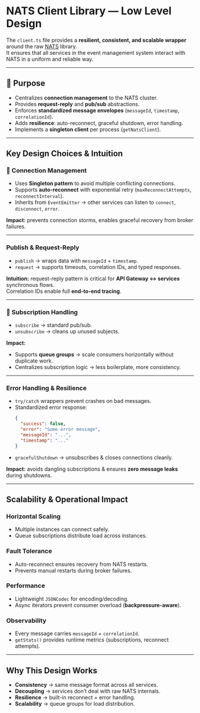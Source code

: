 # NATS Client Library — Low Level Design

The `client.ts` file provides a **resilient, consistent, and scalable wrapper** around the raw [NATS](https://nats.io) library.  
It ensures that all services in the event management system interact with NATS in a uniform and reliable way.

---

## 🎯 Purpose
- Centralizes **connection management** to the NATS cluster.  
- Provides **request-reply** and **pub/sub** abstractions.  
- Enforces **standardized message envelopes** (`messageId`, `timestamp`, `correlationId`).  
- Adds **resilience**: auto-reconnect, graceful shutdown, error handling.  
- Implements a **singleton client** per process (`getNatsClient`).  

---

## Key Design Choices & Intuition

### 🔗 Connection Management
- Uses **Singleton pattern** to avoid multiple conflicting connections.  
- Supports **auto-reconnect** with exponential retry (`maxReconnectAttempts`, `reconnectInterval`).  
- Inherits from `EventEmitter` → other services can listen to `connect`, `disconnect`, `error`.  

**Impact:** prevents connection storms, enables graceful recovery from broker failures.

---

### Publish & Request-Reply
- `publish` → wraps data with `messageId` + `timestamp`.  
- `request` → supports timeouts, correlation IDs, and typed responses.  

**Intuition:** request-reply pattern is critical for **API Gateway ↔ services** synchronous flows.  
Correlation IDs enable full **end-to-end tracing**.

---

### 📩 Subscription Handling
- `subscribe` → standard pub/sub.  
- `unsubscribe` → cleans up unused subjects.  

**Impact:**  
- Supports **queue groups** → scale consumers horizontally without duplicate work.  
- Centralizes subscription logic → less boilerplate, more consistency.

---

### Error Handling & Resilience
- `try/catch` wrappers prevent crashes on bad messages.  
- Standardized error response:  
  ```json
  {
    "success": false,
    "error": "Some error message",
    "messageId": "...",
    "timestamp": "..."
  }
- `gracefulShutdown` → unsubscribes & closes connections cleanly.

**Impact:** avoids dangling subscriptions & ensures **zero message leaks** during shutdowns.

---

## Scalability & Operational Impact

### Horizontal Scaling
- Multiple instances can connect safely.  
- Queue subscriptions distribute load across instances.  

### Fault Tolerance
- Auto-reconnect ensures recovery from NATS restarts.  
- Prevents manual restarts during broker failures.  

### Performance
- Lightweight `JSONCodec` for encoding/decoding.  
- Async iterators prevent consumer overload (**backpressure-aware**).  

### Observability
- Every message carries `messageId` + `correlationId`.  
- `getStats()` provides runtime metrics (subscriptions, reconnect attempts).  

---

## Why This Design Works
- **Consistency** → same message format across all services.  
- **Decoupling** → services don’t deal with raw NATS internals.  
- **Resilience** → built-in reconnect + error handling.  
- **Scalability** → queue groups for load distribution.  

